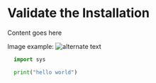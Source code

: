 # Validate the Installation

Content goes here

Image example: ![alternate text](/posts/files/sample-lab/assets/images/cisco-live.jpg)

```python
  import sys

  print("hello world")
```
